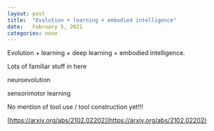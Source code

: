 ```yaml
---
layout: post
title:  "Evolution + learning + embodied intelligence"
date:   February 5, 2021
categories: none
---
```


Evolution + learning + deep learning + embodied intelligence.

Lots of familiar stuff in here 




neuroevolution

sensorimotor learning

No mention of tool use / tool construction yet!!!

[https://arxiv.org/abs/2102.02202](https://arxiv.org/abs/2102.02202)



 

